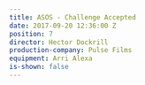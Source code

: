 ```yaml
---
title: ASOS - Challenge Accepted
date: 2017-09-20 12:36:00 Z
position: 7
director: Hector Dockrill
production-company: Pulse Films
equipment: Arri Alexa
is-shown: false
---
```


